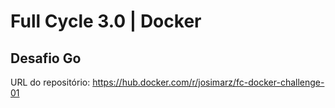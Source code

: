 # Full Cycle 3.0 | Docker

## Desafio Go

URL do repositório: https://hub.docker.com/r/josimarz/fc-docker-challenge-01